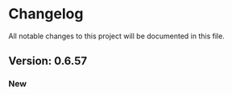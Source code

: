 # Changelog

All notable changes to this project will be documented in this file.

## Version: 0.6.57

### New




